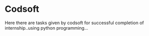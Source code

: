 # Codsoft
Here there are tasks given by codsoft for successful completion of internship..using python programming...
